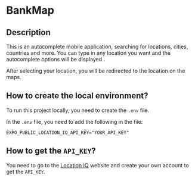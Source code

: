 # BankMap

## Description

This is an autocomplete mobile application, searching for locations, cities, countries and more. You can type in any location you want and the autocomplete options will be displayed
.

After selecting your location, you will be redirected to the location on the maps.


## How to create the local environment?

To run this project locally, you need to create the `.env` file.

In the `.env` file, you need to add the following in the file:

`EXPO_PUBLIC_LOCATION_IQ_API_KEY="YOUR_API_KEY"`

## How to get the `API_KEY`?

You need to go to the [Location IQ](https://www.locationiq.com) website and create your own account to get the `API_KEY`.
